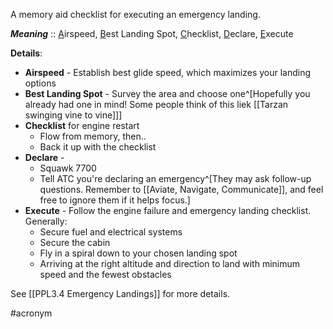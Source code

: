 A memory aid checklist for executing an emergency landing.

***Meaning*** :: <u>A</u>irspeed, <u>B</u>est Landing Spot, <u>C</u>hecklist, <u>D</u>eclare, <u>E</u>xecute

**Details**: 
- **Airspeed** - Establish best glide speed, which maximizes your landing options
- **Best Landing Spot** - Survey the area and choose one^[Hopefully you already had one in mind! Some people think of this liek [[Tarzan swinging vine to vine]]]
- **Checklist** for engine restart
	- Flow from memory, then..
	- Back it up with the checklist
- **Declare** - 
	- Squawk 7700
	- Tell ATC you're declaring an emergency^[They may ask follow-up questions. Remember to [[Aviate, Navigate, Communicate]], and feel free to ignore them if it helps focus.]
- **Execute** - Follow the engine failure and emergency landing checklist. Generally:
	- Secure fuel and electrical systems
	- Secure the cabin
	- Fly in a spiral down to your chosen landing spot
	- Arriving at the right altitude and direction to land with minimum speed and the fewest obstacles

See [[PPL3.4 Emergency Landings]] for more details.

#acronym 